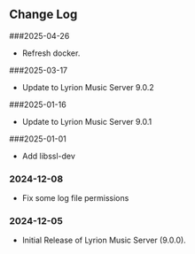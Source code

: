 ## Change Log

###2025-04-26
- Refresh docker.

###2025-03-17
- Update to Lyrion Music Server 9.0.2

###2025-01-16
- Update to Lyrion Music Server 9.0.1

###2025-01-01
- Add libssl-dev

### 2024-12-08
- Fix some log file permissions

### 2024-12-05
- Initial Release of Lyrion Music Server (9.0.0).
